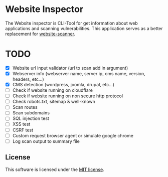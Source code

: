 # Website Inspector
The Website inspector is CLI-Tool for get information about web applications and scanning vulnerabilities.
This application serves as a better replacement for [website-scanner](https://github.com/lordbecvold/website-scanner).

# TODO
- [X] Website url input validator (url to scan add in argument)
- [X] Webserver info (webserver name, server ip, cms name, version, headers, etc...)
- [X] CMS detection (wordpress, joomla, drupal, etc...)
- [ ] Check if website running on cloudflare
- [ ] Check if website running on non secure http protocol
- [ ] Check robots.txt, sitemap & well-known 
- [ ] Scan routes
- [ ] Scan subdomains
- [ ] SQL injection test
- [ ] XSS test
- [ ] CSRF test
- [ ] Custom request browser agent or simulate google chrome
- [ ] Log scan output to summary file

## License
This software is licensed under the [MIT license](https://github.com/lordbecvold/website-inspector/blob/main/LICENSE).

